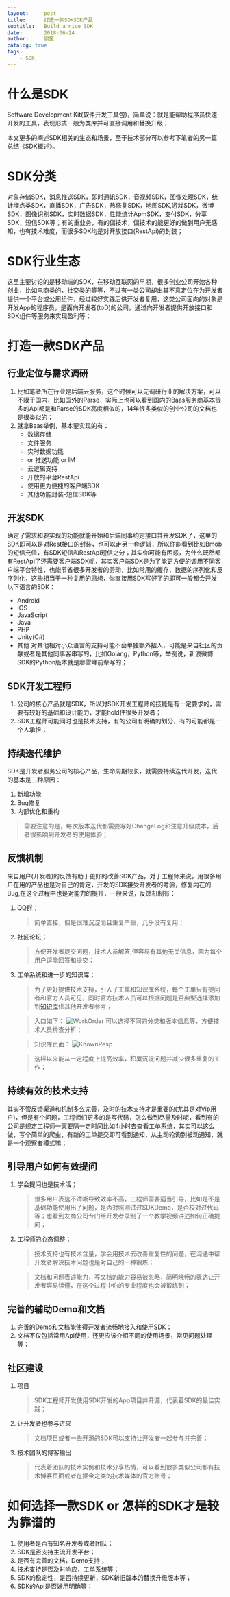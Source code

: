 ```yaml
---
layout:     post
title:      打造一款SDKSDK产品
subtitle:   Build a nice SDK
date:       2018-06-24
author:     宸笙
catalog: true
tags:
    - SDK
---
```

# 什么是SDK
    
Software Development Kit(软件开发工具包)，简单说：就是能帮助程序员快速开发的工具，表现形式一般为类库并可直接调用和替换升级；

本文更多的阐述SDK相关的生态和场景，至于技术部分可以参考下笔者的另一篇总结[《SDK概述》](http://note.youdao.com/noteshare?id=f76733cff43aeaf2e393872a0b94fb73)。

# SDK分类
对象存储SDK，消息推送SDK，即时通讯SDK，音视频SDK，图像处理SDK，统计埋点类SDK，直播SDK，广告SDK，热修复SDK，地图SDK,游戏SDK，微博SDK，图像识别SDK，实时数据SDK，性能统计ApmSDK，支付SDK，分享SDK，短信SDK等；有的重业务，有的偏技术，偏技术的能更好的做到用户无感知，也有技术难度，而很多SDK均是对开放接口(RestApi)的封装；

# SDK行业生态
这里主要讨论的是移动端的SDK，在移动互联网的早期，很多创业公司开始各种创业，比如电商类的，社交类的等等，不过有一类公司却出其不意定位在为开发者提供一个平台或公用组件，经过较好实践后供开发者复用，这类公司面向的对象是开发App的程序员，是面向开发者(toD)的公司，通过向开发者提供开放接口和SDK组件等服务来实现盈利等；


# 打造一款SDK产品

## 行业定位与需求调研
1. 比如笔者所在行业是后端云服务，这个时候可以先调研行业的解决方案，可以不限于国内，比如国外的Parse，实际上也可以看到国内的Baas服务商基本很多的Api都是和Parse的SDK高度相似的，14年很多类似的创业公司的文档也是很类似的；
2. 就拿Baas举例，基本要实现的有：
    - 数据存储
    - 文件服务
    - 实时数据功能
    - or 推送功能 or IM
    - 云逻辑支持
    - 开放的平台RestApi
    - 使用更为便捷的客户端SDK
    - 其他功能封装-短信SDK等

## 开发SDK
确定了需求和要实现的功能就能开始和后端同事约定接口并开发SDK了，这里的SDK即可以是对Rest接口的封装，也可以走另一套逻辑，所以你能看到比如Bmob的短信充值，有SDK短信和RestApi短信之分；其实你可能有困惑，为什么既然都有RestApi了还需要客户端SDK呢，其实客户端SDK是为了能更方便的调用不同客户端平台特性，也能节省很多开发者的劳动，比如常用的缓存，数据的序列化和反序列化，这些相当于一种复用的思想，你直接用SDK写好了的即可一般都会开发以下语言的SDK：
- Android
- IOS
- JavaScript
- Java
- PHP
- Unity(C#)
- 其他
    对其他相对小众语言的支持可能不会单独额外招人，可能是来自社区的贡献或者是其他同事客串写的，比如Golang，Python等，举例说，新浪微博SDK的Python版本就是廖雪峰前辈写的；
## SDK开发工程师
1. 公司的核心产品就是SDK，所以对SDK开发工程师的技能是有一定要求的，需要有较好的基础和设计能力，才能hold住很多开发者；
2. SDK工程师可能同时也是技术支持，有的公司有明确的划分，有的可能都是一个人承担；
## 持续迭代维护
SDK是开发者服务公司的核心产品，生命周期较长，就需要持续迭代开发，迭代的基本是三种原因：

1. 新增功能
2. Bug修复
3. 内部优化和重构

> 需要注意的是，每次版本迭代都需要写好ChangeLog和注意升级成本，后者很影响到开发者的使用体验；
## 反馈机制
来自用户(开发者)的反馈有助于更好的改善SDK产品，对于工程师来说，用很多用户在用的产品也是对自己的肯定，开发的SDK接受开发者的考验，修复内在的Bug,在这个过程中也是对能力的提升，一般来说，反馈机制有：

1. QQ群；
    > 简单直接，但是很难沉淀而且重复严重，几乎没有复用；
2. 社区论坛；
    > 方便开发者提交问题，技术人员解答,但容易有其他无关信息，因为每个用户逗能回答和提交；
3. 工单系统和进一步的知识库；
    > 为了更好提供技术支持，引入了工单和知识库系统，每个工单只有提问者和官方人员可见，同时官方技术人员可以根据问题是否典型选择添加到[知识库](https://www.bmob.cn/repository/index/)供其他开发者参考；
    
    > 入口如下：
    ![WorkOrder](http://bmob-cdn-20286.b0.upaiyun.com/2018/06/30/66c877a34042380d807968e4b85d5062.png)
    可以选择不同的分类和版本信息等，方便技术人员排查分析；

    > 知识库页面：
    ![KnownResp](http://bmob-cdn-20286.b0.upaiyun.com/2018/06/30/86e6bfd2406528b08071f5046e781357.png)

    > 这样以来能从一定程度上提高效率，积累沉淀问题并减少很多重复的工作；
    
## 持续有效的技术支持

其实不管反馈渠道和机制多么完善，及时的技术支持才是重要的(尤其是对Vip用户)，但是有个问题，工程师们更多的是写代码，怎么做到尽量及时呢，看到有的公司是规定工程师一天要隔一定时间比如4小时去查看工单系统，其实可以这么做，写个简单的爬虫，有新的工单提交即可看到通知，从主动轮询到被动通知，就是一个观察者模式嘛；

## 引导用户如何有效提问

1. 学会提问也是技术活；
    > 很多用户表达不清晰导致效率不高，工程师需要适当引导，比如是不是基础功能使用出了问题，是否对照测试过SDKDemo，是否校对过代码等；也看到友商公司专门给开发者录制了一个教学视频讲述如何正确提问；
2. 工程师的心态调整；
    > 技术支持也有技术含量，学会用技术去改善重复性的问题，在沟通中帮开发者解决技术问题也是对自己的一种锻炼；
    
    > 文档和问题表述能力，写文档的能力容易被忽略，简明晓畅的表达让开发者容易读懂，在这个过程中你的专业程度也会被锻炼到；
    

## 完善的辅助Demo和文档
1. 完善的Demo和文档能使得开发者流畅地接入和使用SDK；
2. 文档不仅包括常用Api使用，还更应该介绍不同的使用场景，常见问题处理等；

## 社区建设
1. 项目
    > SDK工程师开发使用SDK开发的App项目并开源，代表着SDK的最佳实践；
2. 让开发者也参与进来
    > 文档项目或者一些开源的SDK可以支持让开发者一起参与并完善；
3. 技术团队的博客输出
    > 代表着团队的技术实例和技术分享热情，可以看到很多类似公司都有技术博客页面或者在掘金之类的技术媒体的官方账号；
    
# 如何选择一款SDK or 怎样的SDK才是较为靠谱的
1. 使用者是否有知名开发者或者团队；
2. SDK是否支持主流开发平台；
3. 是否有完善的文档，Demo支持；
4. 技术支持是否及时响应，工单系统等；
5. SDK的稳定性，是否持续更新，SDK新旧版本的替换升级版本等；
6. SDK的Api是否好用明确等；

    
    
